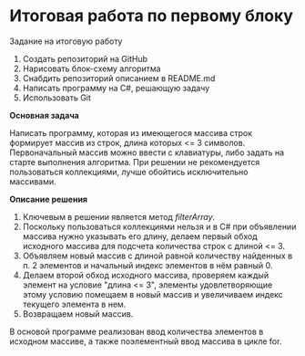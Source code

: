 # Итоговая работа по первому блоку

Задание на итоговую работу

1. Создать репозиторий на GitHub
2. Нарисовать блок-схему алгоритма
3. Снабдить репозиторий описанием в README.md
4. Написать программу на C#, решающую задачу
5. Использовать Git


**Основная задача**

Написать программу, которая из имеющегося массива строк формирует массив из строк, длина которых <= 3 символов. Первоначальный массив можно ввести с клавиатуры, либо задать на старте выполнения алгоритма. При решении не рекомендуется пользоваться коллекциями, лучше обойтись исключительно массивами.

**Описание решения**

1. Ключевым в решении является метод *filterArray*. 
2. Поскольку пользоваться коллекциями нельзя и в C# при объявлении массива нужно указывать его длину, делаем первый обход исходного массива для подсчета количества строк с длиной <= 3.
3. Объявляем новый массив с длиной равной количеству найденных в п. 2 элементов и начальный индекс элементов в нём равный 0.
4. Делаем второй обход исходного массива, проверяем каждый элемент на условие "длина <= 3", элементы удовлетворяющие этому условию помещаем в новый массив и увеличиваем индекс текущего элемента в нем.
5. Возвращаем новый массив.

В основой программе реализован ввод количества элементов в исходном массиве, а также поэлементный ввод массива в цикле for.




